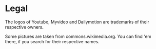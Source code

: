 # Legal #

The logos of Youtube, Myvideo and Dailymotion are trademarks of their respective owners.

Some pictures are taken from commons.wikimedia.org. You can find 'em there, if you search for their respective names.

